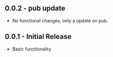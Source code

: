 ## 0.0.2 - pub update

* No functional changes, only a update on pub.

## 0.0.1 - Initial Release

* Basic functionality
